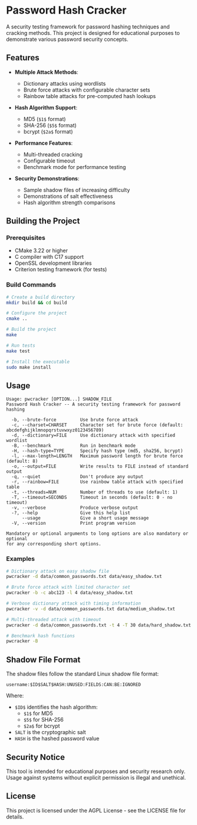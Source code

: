 # Password Hash Cracker

A security testing framework for password hashing techniques and cracking methods. This project is designed for educational purposes to demonstrate various password security concepts.

## Features

- **Multiple Attack Methods**:
  - Dictionary attacks using wordlists
  - Brute force attacks with configurable character sets
  - Rainbow table attacks for pre-computed hash lookups

- **Hash Algorithm Support**:
  - MD5 (`$1$` format)
  - SHA-256 (`$5$` format)
  - bcrypt (`$2a$` format)

- **Performance Features**:
  - Multi-threaded cracking
  - Configurable timeout
  - Benchmark mode for performance testing

- **Security Demonstrations**:
  - Sample shadow files of increasing difficulty
  - Demonstrations of salt effectiveness
  - Hash algorithm strength comparisons

## Building the Project

### Prerequisites

- CMake 3.22 or higher
- C compiler with C17 support
- OpenSSL development libraries
- Criterion testing framework (for tests)

### Build Commands

```bash
# Create a build directory
mkdir build && cd build

# Configure the project
cmake ..

# Build the project
make

# Run tests
make test

# Install the executable
sudo make install
```

## Usage

```code
Usage: pwcracker [OPTION...] SHADOW_FILE
Password Hash Cracker -- A security testing framework for password hashing

  -b, --brute-force         Use brute force attack
  -c, --charset=CHARSET     Character set for brute force (default: abcdefghijklmnopqrstuvwxyz0123456789)
  -d, --dictionary=FILE     Use dictionary attack with specified wordlist
  -B, --benchmark           Run in benchmark mode
  -H, --hash-type=TYPE      Specify hash type (md5, sha256, bcrypt)
  -l, --max-length=LENGTH   Maximum password length for brute force (default: 8)
  -o, --output=FILE         Write results to FILE instead of standard output
  -q, --quiet               Don't produce any output
  -r, --rainbow=FILE        Use rainbow table attack with specified table
  -t, --threads=NUM         Number of threads to use (default: 1)
  -T, --timeout=SECONDS     Timeout in seconds (default: 0 - no timeout)
  -v, --verbose             Produce verbose output
  -?, --help                Give this help list
      --usage               Give a short usage message
  -V, --version             Print program version

Mandatory or optional arguments to long options are also mandatory or optional
for any corresponding short options.
```

### Examples

```bash
# Dictionary attack on easy shadow file
pwcracker -d data/common_passwords.txt data/easy_shadow.txt

# Brute force attack with limited character set
pwcracker -b -c abc123 -l 4 data/easy_shadow.txt

# Verbose dictionary attack with timing information
pwcracker -v -d data/common_passwords.txt data/medium_shadow.txt

# Multi-threaded attack with timeout
pwcracker -d data/common_passwords.txt -t 4 -T 30 data/hard_shadow.txt

# Benchmark hash functions
pwcracker -B
```

## Shadow File Format

The shadow files follow the standard Linux shadow file format:

```code
username:$ID$SALT$HASH:UNUSED:FIELDS:CAN:BE:IGNORED
```

Where:

- `$ID$` identifies the hash algorithm:
  - `$1$` for MD5
  - `$5$` for SHA-256
  - `$2a$` for bcrypt
- `SALT` is the cryptographic salt
- `HASH` is the hashed password value

## Security Notice

This tool is intended for educational purposes and security research only. Usage against systems without explicit permission is illegal and unethical.

## License

This project is licensed under the AGPL License - see the LICENSE file for details.
